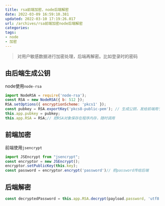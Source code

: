 ```yaml
---
title: rsa前端加密、node后端解密
date: 2022-03-09 16:59:10.381
updated: 2022-03-10 17:19:26.017
url: /archives/rsa前端加密node后端解密
categories: 
tags: 
- node
- 加密
---
```


> 对用户敏感数据进行加密处理，后端再解密。比如登录时的密码

## 由后端生成公钥
node使用`node-rsa`
``` javascript
import NodeRSA = require('node-rsa');
const RSA = new NodeRSA({ b: 512 });
RSA.setOptions({ encryptionScheme: 'pkcs1' });
const pubkey = RSA.exportKey('pkcs8-public-pem'); // 生成公钥，发给前端用于数据加密，不导出私钥信息
this.app.pubkey = pubkey;
this.app.RSA = RSA;// 把RSA对象保存在程序内存，随时调用
```
## 前端加密
前端使用`jsencrypt`
```javascript
import JSEncrypt from "jsencrypt";
const encryptor = new JSEncrypt();
encryptor.setPublicKey(this.key);
const password = encryptor.encrypt('password')// 把password传给后端

```

## 后端解密
```javascript
const decryptedPassword = this.app.RSA.decrypt(payload.password, 'utf8');//得到解密后的数据

```